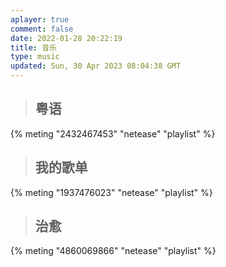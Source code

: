 ```yaml
---
aplayer: true
comment: false
date: 2022-01-28 20:22:19
title: 音乐
type: music
updated: Sun, 30 Apr 2023 08:04:38 GMT
---
```

> ## 粤语

<div id='demo1'></div>

{% meting "2432467453" "netease" "playlist" %}

> ## 我的歌单

<div id='demo2'></div>

{% meting "1937476023" "netease" "playlist" %}

> ## 治愈

<div id='demo3'></div>

{% meting "4860069866" "netease" "playlist" %}
